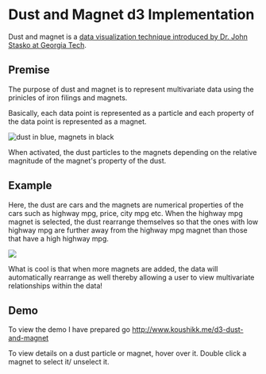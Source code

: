 # Dust and Magnet d3 Implementation #

Dust and magnet is a [data visualization technique introduced by Dr. John Stasko at Georgia Tech](http://www.cc.gatech.edu/gvu/ii/dnm/). 

## Premise ##

The purpose of dust and magnet is to represent multivariate data using the prinicles of iron filings and magnets.

Basically, each data point is represented as a particle and each property of the data point is represented as a magnet.

![dust in blue, magnets in black](https://www.dropbox.com/s/myzbmvhres6pf71/Screenshot%202015-05-30%2015.01.11.png?dl=1)

When activated, the dust particles to the magnets depending on the relative magnitude of the magnet's property of the dust.

## Example ##

Here, the dust are cars and the magnets are numerical properties of the cars such as highway mpg, price, city mpg etc. When the
highway mpg magnet is selected, the dust rearrange themselves so that the ones with low highway mpg are further away from the 
highway mpg magnet than those that have a high highway mpg.

![](https://www.dropbox.com/s/z4w46cf3ct5qjp6/Screenshot%202015-05-30%2015.11.13.png?dl=1)

What is cool is that when more magnets are added, the data will automatically rearrange as well thereby allowing a user to view
multivariate relationships within the data!

## Demo ##

To view the demo I have prepared go http://www.koushikk.me/d3-dust-and-magnet

To view details on a dust particle or magnet, hover over it. Double click a magnet to select it/ unselect it.
